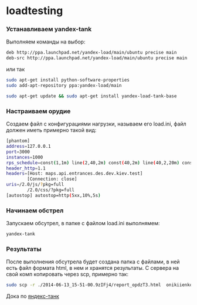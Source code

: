 loadtesting
===========


### Устанавливаем yandex-tank

Выполняем команды на выбор:
```bash
deb http://ppa.launchpad.net/yandex-load/main/ubuntu precise main
deb-src http://ppa.launchpad.net/yandex-load/main/ubuntu precise main
```

или так

```bash
sudo apt-get install python-software-properties
sudo add-apt-repository ppa:yandex-load/main

sudo apt-get update && sudo apt-get install yandex-load-tank-base
```
### Настраиваем орудие

Создаем файл с конфигурациями нагрузки, называем его load.ini, файл должен иметь примерно такой вид:

```bash
[phantom]
address=127.0.0.1
port=3000
instances=1000
rps_schedule=const(1,1m) line(2,40,2m) const(40,2m) line(40,2,20m) const(1,1m)
header_http=1.1
headers=[Host: maps.api.entrances.des.dev.kiev.test]
        [Connection: close]
uris=/2.0/js/?pkg=full
        /2.0/css/?pkg=full
[autostop] autostop=http(5xx,10%,5s)
```
### Начинаем обстрел

Запускаем обсутрел, в папке с файлом load.ini выполнямем:
```bash 
yandex-tank
```

### Результаты

После выполнения обсутрела будет создана папка с файлами, в ней есть файл формата html, в нем и хранятся результаты.
С сервера на свой комп копировать через scp, примерно так:
```bash
sudo scp -r ./2014-06-13_15-51-00.9zIFj4/report_opdzT3.html  onikiienko@10.110.40.87:~/Projects/
```

Дока по [яндекс-танк](https://yandextank.readthedocs.org/en/latest/tutorial.html)
